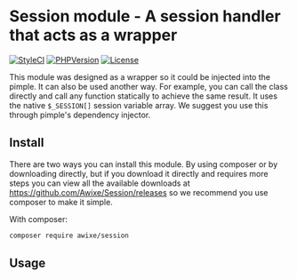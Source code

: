 
Session module - A session handler that acts as a wrapper
=======================================
[![StyleCI](https://styleci.io/repos/107491606/shield?branch=master)](https://styleci.io/repos/107491606) [![PHPVersion](https://img.shields.io/badge/PHP-%3E%3D%207.0.0-blue.svg?style=flat-square)](https://secure.php.net/) [![License](https://img.shields.io/badge/License-GPL--3.0-orange.svg?style=flat-square)](https://choosealicense.com/licenses/gpl-3.0/)

This module was designed as a wrapper so it could be injected into the pimple. It can also be used another way. For example, you can call the class directly and call any function statically to achieve the same result. It uses the native `$_SESSION[]` session variable array. We suggest you use this through pimple's dependency injector.

Install
-------

There are two ways you can install this module. By using composer or by downloading directly, but if you download it directly and requires more steps you can view all the available downloads at https://github.com/Awixe/Session/releases so we recommend you use composer to make it simple.

With composer:
```sh
composer require awixe/session
```
Usage
-----

